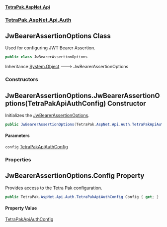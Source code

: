 #### [TetraPak.AspNet.Api](index.md 'index')
### [TetraPak.AspNet.Api.Auth](TetraPak_AspNet_Api_Auth.md 'TetraPak.AspNet.Api.Auth')
## JwBearerAssertionOptions Class
Used for configuring JWT Bearer Assertion.  
```csharp
public class JwBearerAssertionOptions
```

Inheritance [System.Object](https://docs.microsoft.com/en-us/dotnet/api/System.Object 'System.Object') &#129106; JwBearerAssertionOptions  
### Constructors
<a name='TetraPak_AspNet_Api_Auth_JwBearerAssertionOptions_JwBearerAssertionOptions(TetraPak_AspNet_Api_Auth_TetraPakApiAuthConfig)'></a>
## JwBearerAssertionOptions.JwBearerAssertionOptions(TetraPakApiAuthConfig) Constructor
Initializes the [JwBearerAssertionOptions](TetraPak_AspNet_Api_Auth_JwBearerAssertionOptions.md 'TetraPak.AspNet.Api.Auth.JwBearerAssertionOptions').  
```csharp
public JwBearerAssertionOptions(TetraPak.AspNet.Api.Auth.TetraPakApiAuthConfig config);
```
#### Parameters
<a name='TetraPak_AspNet_Api_Auth_JwBearerAssertionOptions_JwBearerAssertionOptions(TetraPak_AspNet_Api_Auth_TetraPakApiAuthConfig)_config'></a>
`config` [TetraPakApiAuthConfig](TetraPak_AspNet_Api_Auth_TetraPakApiAuthConfig.md 'TetraPak.AspNet.Api.Auth.TetraPakApiAuthConfig')  
  
  
### Properties
<a name='TetraPak_AspNet_Api_Auth_JwBearerAssertionOptions_Config'></a>
## JwBearerAssertionOptions.Config Property
Provides access to the Tetra Pak configuration.  
```csharp
public TetraPak.AspNet.Api.Auth.TetraPakApiAuthConfig Config { get; }
```
#### Property Value
[TetraPakApiAuthConfig](TetraPak_AspNet_Api_Auth_TetraPakApiAuthConfig.md 'TetraPak.AspNet.Api.Auth.TetraPakApiAuthConfig')
  
